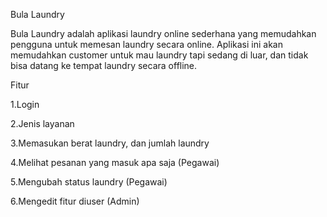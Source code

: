Bula Laundry

Bula Laundry adalah aplikasi laundry online sederhana yang memudahkan pengguna untuk memesan laundry secara online. Aplikasi ini akan memudahkan customer untuk mau laundry tapi sedang di luar, dan tidak bisa datang ke tempat laundry secara offline.

Fitur 

1.Login 

2.Jenis layanan

3.Memasukan berat laundry, dan jumlah laundry

4.Melihat pesanan yang masuk apa saja (Pegawai)

5.Mengubah status laundry (Pegawai)

6.Mengedit fitur diuser (Admin)
